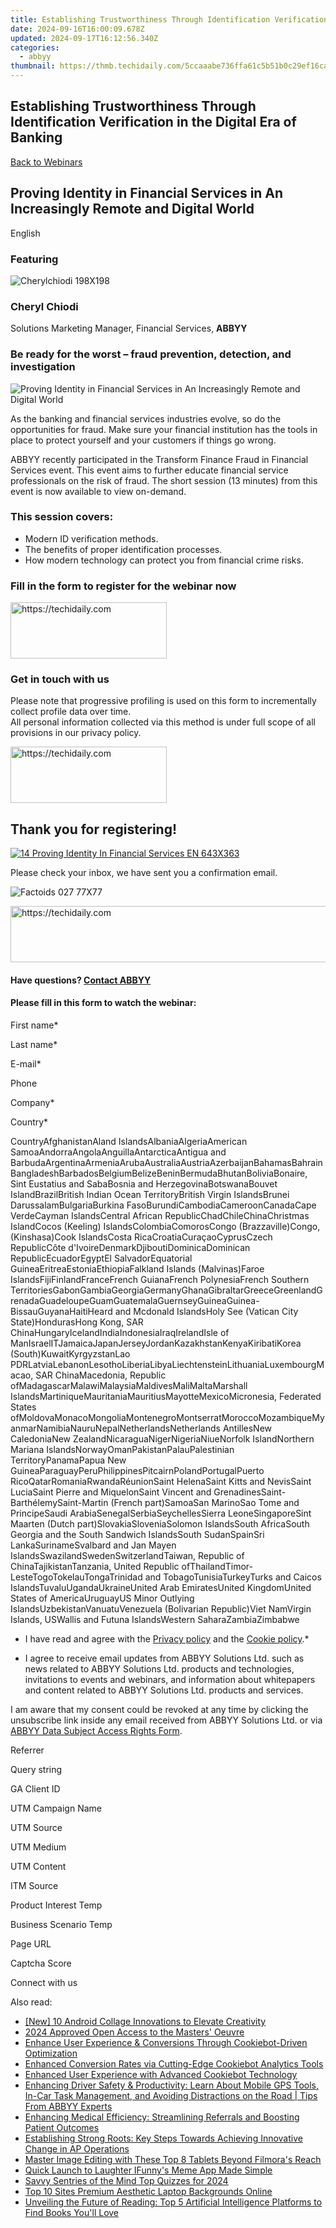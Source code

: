 ```yaml
---
title: Establishing Trustworthiness Through Identification Verification in the Digital Era of Banking
date: 2024-09-16T16:00:09.678Z
updated: 2024-09-17T16:12:56.340Z
categories:
  - abbyy
thumbnail: https://thmb.techidaily.com/5ccaaabe736ffa61c5b51b0c29ef16cab934fcf393b5c97e5b701ae15078e141.jpg
---
```


## Establishing Trustworthiness Through Identification Verification in the Digital Era of Banking

[Back to Webinars](https://tools.techidaily.com/abbyy/products/)

## Proving Identity in Financial Services in An Increasingly Remote and Digital World

English

### Featuring

![Cherylchiodi 198X198](https://static1.abbyy.com/abbyycommedia/31992/cherylchiodi-198x198.png)

### Cheryl Chiodi

Solutions Marketing Manager, Financial Services, **ABBYY**

### Be ready for the worst – fraud prevention, detection, and investigation

![Proving Identity in Financial Services in An Increasingly Remote and Digital World](https://static1.abbyy.com/abbyycommedia/34809/128-proving-identity-in-financial-services-360x232.jpg)

As the banking and financial services industries evolve, so do the opportunities for fraud. Make sure your financial institution has the tools in place to protect yourself and your customers if things go wrong.

ABBYY recently participated in the Transform Finance Fraud in Financial Services event. This event aims to further educate financial service professionals on the risk of fraud. The short session (13 minutes) from this event is now available to view on-demand.

### This session covers:

* Modern ID verification methods.
* The benefits of proper identification processes.
* How modern technology can protect you from financial crime risks.

### Fill in the form to register for the webinar now

<!-- affiliate ads begin -->
<a href="https://bluettius.sjv.io/c/5597632/2139108/17108" target="_top" id="2139108">
  <img src="//a.impactradius-go.com/display-ad/17108-2139108" border="0" alt="https://techidaily.com" width="250" height="90"/>
</a>
<img height="0" width="0" src="https://bluettius.sjv.io/i/5597632/2139108/17108" style="position:absolute;visibility:hidden;" border="0" />
<!-- affiliate ads end -->

### Get in touch with us

Please note that progressive profiling is used on this form to incrementally collect profile data over time.   
All personal information collected via this method is under full scope of all provisions in our privacy policy.

<!-- affiliate ads begin -->
<a href="https://aligracehair.sjv.io/c/5597632/2115914/19272" target="_top" id="2115914">
  <img src="//a.impactradius-go.com/display-ad/19272-2115914" border="0" alt="https://techidaily.com" width="250" height="90"/>
</a>
<img height="0" width="0" src="https://aligracehair.sjv.io/i/5597632/2115914/19272" style="position:absolute;visibility:hidden;" border="0" />
<!-- affiliate ads end -->

## Thank you for registering!

[![14 Proving Identity In Financial Services EN 643X363](https://static1.abbyy.com/abbyycommedia/34810/14-proving-identity-in-financial-services-643x363.jpg)](https://www.youtube.com/watch?v=rdY-3iazdAQ) 

Please check your inbox, we have sent you a confirmation email.

![Factoids 027 77X77](https://static4.abbyy.com/abbyycommedia/31652/factoids-027-77x77.svg)

<!-- affiliate ads begin -->
<a href="https://appsumo.8odi.net/c/5597632/2130890/7443" target="_top" id="2130890">
  <img src="//a.impactradius-go.com/display-ad/7443-2130890" border="0" alt="https://techidaily.com" width="728" height="90"/>
</a>
<img height="0" width="0" src="https://appsumo.8odi.net/i/5597632/2130890/7443" style="position:absolute;visibility:hidden;" border="0" />
<!-- affiliate ads end -->

#### Have questions? [Contact ABBYY](https://tools.techidaily.com/abbyy/products/)

#### Please fill in this form to watch the webinar:

First name\*

Last name\*

E-mail\*

Phone

Company\*

Сountry\*

СountryAfghanistanAland IslandsAlbaniaAlgeriaAmerican SamoaAndorraAngolaAnguillaAntarcticaAntigua and BarbudaArgentinaArmeniaArubaAustraliaAustriaAzerbaijanBahamasBahrainBangladeshBarbadosBelgiumBelizeBeninBermudaBhutanBoliviaBonaire, Sint Eustatius and SabaBosnia and HerzegovinaBotswanaBouvet IslandBrazilBritish Indian Ocean TerritoryBritish Virgin IslandsBrunei DarussalamBulgariaBurkina FasoBurundiCambodiaCameroonCanadaCape VerdeCayman IslandsCentral African RepublicChadChileChinaChristmas IslandCocos (Keeling) IslandsColombiaComorosCongo (Brazzaville)Congo, (Kinshasa)Cook IslandsCosta RicaCroatiaCuraçaoCyprusCzech RepublicCôte d'IvoireDenmarkDjiboutiDominicaDominican RepublicEcuadorEgyptEl SalvadorEquatorial GuineaEritreaEstoniaEthiopiaFalkland Islands (Malvinas)Faroe IslandsFijiFinlandFranceFrench GuianaFrench PolynesiaFrench Southern TerritoriesGabonGambiaGeorgiaGermanyGhanaGibraltarGreeceGreenlandGrenadaGuadeloupeGuamGuatemalaGuernseyGuineaGuinea-BissauGuyanaHaitiHeard and Mcdonald IslandsHoly See (Vatican City State)HondurasHong Kong, SAR ChinaHungaryIcelandIndiaIndonesiaIraqIrelandIsle of ManIsraelITJamaicaJapanJerseyJordanKazakhstanKenyaKiribatiKorea (South)KuwaitKyrgyzstanLao PDRLatviaLebanonLesothoLiberiaLibyaLiechtensteinLithuaniaLuxembourgMacao, SAR ChinaMacedonia, Republic ofMadagascarMalawiMalaysiaMaldivesMaliMaltaMarshall IslandsMartiniqueMauritaniaMauritiusMayotteMexicoMicronesia, Federated States ofMoldovaMonacoMongoliaMontenegroMontserratMoroccoMozambiqueMyanmarNamibiaNauruNepalNetherlandsNetherlands AntillesNew CaledoniaNew ZealandNicaraguaNigerNigeriaNiueNorfolk IslandNorthern Mariana IslandsNorwayOmanPakistanPalauPalestinian TerritoryPanamaPapua New GuineaParaguayPeruPhilippinesPitcairnPolandPortugalPuerto RicoQatarRomaniaRwandaRéunionSaint HelenaSaint Kitts and NevisSaint LuciaSaint Pierre and MiquelonSaint Vincent and GrenadinesSaint-BarthélemySaint-Martin (French part)SamoaSan MarinoSao Tome and PrincipeSaudi ArabiaSenegalSerbiaSeychellesSierra LeoneSingaporeSint Maarten (Dutch part)SlovakiaSloveniaSolomon IslandsSouth AfricaSouth Georgia and the South Sandwich IslandsSouth SudanSpainSri LankaSurinameSvalbard and Jan Mayen IslandsSwazilandSwedenSwitzerlandTaiwan, Republic of ChinaTajikistanTanzania, United Republic ofThailandTimor-LesteTogoTokelauTongaTrinidad and TobagoTunisiaTurkeyTurks and Caicos IslandsTuvaluUgandaUkraineUnited Arab EmiratesUnited KingdomUnited States of AmericaUruguayUS Minor Outlying IslandsUzbekistanVanuatuVenezuela (Bolivarian Republic)Viet NamVirgin Islands, USWallis and Futuna IslandsWestern SaharaZambiaZimbabwe

* I have read and agree with the [Privacy policy](https://tools.techidaily.com/abbyy/products/) and the [Cookie policy](https://tools.techidaily.com/abbyy/products/).\*

* I agree to receive email updates from ABBYY Solutions Ltd. such as news related to ABBYY Solutions Ltd. products and technologies, invitations to events and webinars, and information about whitepapers and content related to ABBYY Solutions Ltd. products and services.  
    
I am aware that my consent could be revoked at any time by clicking the unsubscribe link inside any email received from ABBYY Solutions Ltd. or via [ABBYY Data Subject Access Rights Form](https://tools.techidaily.com/abbyy/products/).

Referrer

Query string

GA Client ID

UTM Campaign Name

UTM Source

UTM Medium

UTM Content

ITM Source

Product Interest Temp

Business Scenario Temp

Page URL

Captcha Score

Connect with us

<ins class="adsbygoogle"
     style="display:block"
     data-ad-format="autorelaxed"
     data-ad-client="ca-pub-7571918770474297"
     data-ad-slot="1223367746"></ins>

<ins class="adsbygoogle"
     style="display:block"
     data-ad-client="ca-pub-7571918770474297"
     data-ad-slot="8358498916"
     data-ad-format="auto"
     data-full-width-responsive="true"></ins>

<span class="atpl-alsoreadstyle">Also read:</span>
<div><ul>
<li><a href="https://extra-hints.techidaily.com/new-10-android-collage-innovations-to-elevate-creativity/"><u>[New] 10 Android Collage Innovations to Elevate Creativity</u></a></li>
<li><a href="https://extra-support.techidaily.com/2024-approved-open-access-to-the-masters-oeuvre/"><u>2024 Approved Open Access to the Masters' Oeuvre</u></a></li>
<li><a href="https://some-tips.techidaily.com/enhance-user-experience-and-conversions-through-cookiebot-driven-optimization/"><u>Enhance User Experience & Conversions Through Cookiebot-Driven Optimization</u></a></li>
<li><a href="https://some-tips.techidaily.com/enhanced-conversion-rates-via-cutting-edge-cookiebot-analytics-tools/"><u>Enhanced Conversion Rates via Cutting-Edge Cookiebot Analytics Tools</u></a></li>
<li><a href="https://some-tips.techidaily.com/enhanced-user-experience-with-advanced-cookiebot-technology/"><u>Enhanced User Experience with Advanced Cookiebot Technology</u></a></li>
<li><a href="https://some-tips.techidaily.com/enhancing-driver-safety-and-productivity-learn-about-mobile-gps-tools-in-car-task-management-and-avoiding-distractions-on-the-road-tips-from-abbyy-experts.m13/"><u>Enhancing Driver Safety & Productivity: Learn About Mobile GPS Tools, In-Car Task Management, and Avoiding Distractions on the Road | Tips From ABBYY Experts</u></a></li>
<li><a href="https://some-tips.techidaily.com/enhancing-medical-efficiency-streamlining-referrals-and-boosting-patient-outcomes/"><u>Enhancing Medical Efficiency: Streamlining Referrals and Boosting Patient Outcomes</u></a></li>
<li><a href="https://some-tips.techidaily.com/establishing-strong-roots-key-steps-towards-achieving-innovative-change-in-ap-operations/"><u>Establishing Strong Roots: Key Steps Towards Achieving Innovative Change in AP Operations</u></a></li>
<li><a href="https://extra-hints.techidaily.com/master-image-editing-with-these-top-8-tablets-beyond-filmoras-reach/"><u>Master Image Editing with These Top 8 Tablets Beyond Filmora's Reach</u></a></li>
<li><a href="https://extra-tips.techidaily.com/quick-launch-to-laughter-ifunnys-meme-app-made-simple/"><u>Quick Launch to Laughter IFunny's Meme App Made Simple</u></a></li>
<li><a href="https://extra-guidance.techidaily.com/savvy-sentries-of-the-mind-top-quizzes-for-2024/"><u>Savvy Sentries of the Mind Top Quizzes for 2024</u></a></li>
<li><a href="https://extra-resources.techidaily.com/top-10-sites-premium-aesthetic-laptop-backgrounds-online/"><u>Top 10 Sites Premium Aesthetic Laptop Backgrounds Online</u></a></li>
<li><a href="https://tech-haven.techidaily.com/unveiling-the-future-of-reading-top-5-artificial-intelligence-platforms-to-find-books-youll-love/"><u>Unveiling the Future of Reading: Top 5 Artificial Intelligence Platforms to Find Books You'll Love</u></a></li>
</ul></div>

